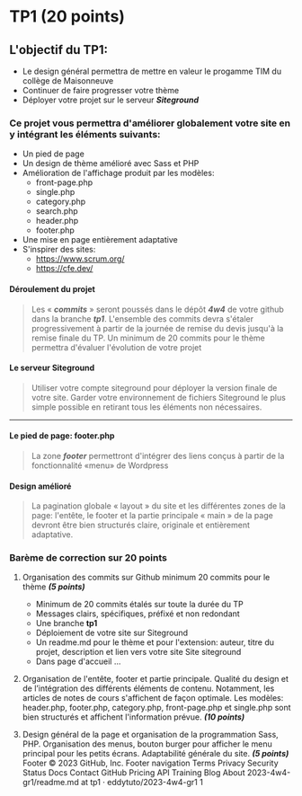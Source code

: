 # TP1 (20 points)

## L\'objectif du TP1:

- Le design général permettra de mettre en valeur le progamme TIM du collège de Maisonneuve
- Continuer de faire progresser votre thème
- Déployer votre projet sur le serveur **_Siteground_**

### Ce projet vous permettra d\'améliorer globalement votre site en y intégrant les éléments suivants:

- Un pied de page
- Un design de thème amélioré avec Sass et PHP
- Amélioration de l'affichage produit par les modèles:
  - front-page.php
  - single.php
  - category.php
  - search.php
  - header.php
  - footer.php
- Une mise en page entièrement adaptative
- S'inspirer des sites:
  - https://www.scrum.org/
  - https://cfe.dev/

#### Déroulement du projet

> Les « **_commits_** » seront poussés dans le dépôt **_4w4_** de votre github dans la branche **_tp1_**.
> L\'ensemble des commits devra s\'étaler progressivement à partir de la journée de remise du devis jusqu\'à la remise finale du TP.
> Un minimum de 20 commits pour le thème permettra d\'évaluer l\'évolution de votre projet
#### Le serveur Siteground

> Utiliser votre compte siteground pour déployer la version finale de votre site.
> Garder votre environnement de fichiers Siteground le plus simple possible en retirant tous les éléments non nécessaires.
---

#### Le pied de page: footer.php

> La zone **_footer_** permettront d\'intégrer des liens conçus à partir de la fonctionnalité «menu» de Wordpress
#### Design amélioré

> La pagination globale « layout » du site et les différentes zones de la page: l'entête, le footer et la partie principale « main » de la page devront être bien structurés claire, originale et entièrement adaptative.
### Barème de correction sur 20 points

1. Organisation des commits sur Github minimum 20 commits pour le thème **_(5 points)_**

   - Minimum de 20 commits étalés sur toute la durée du TP
   - Messages clairs, spécifiques, préfixé et non redondant
   - Une branche **tp1**
   - Déploiement de votre site sur Siteground
   - Un readme.md pour le thème et pour l'extension: auteur, titre du projet, description et lien vers votre site Site siteground
   - Dans page d'accueil ...

2. Organisation de l'entête, footer et partie principale. Qualité du design et de l’intégration des différents éléments de contenu. Notamment, les articles de notes de cours s'affichent de façon optimale. Les modèles: header.php, footer.php, category.php, front-page.php et single.php sont bien structurés et affichent l'information prévue. **_(10 points)_**
3. Design général de la page et organisation de la programmation Sass, PHP. Organisation des menus, bouton burger pour afficher le menu principal pour les petits écrans. Adaptabilité générale du site. **_(5 points)_**
Footer
© 2023 GitHub, Inc.
Footer navigation
Terms
Privacy
Security
Status
Docs
Contact GitHub
Pricing
API
Training
Blog
About
2023-4w4-gr1/readme.md at tp1 · eddytuto/2023-4w4-gr1 
1

